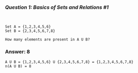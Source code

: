 ### _Question 1: Basics of Sets and Relations #1_

<br>

```
Set A = {1,2,3,4,5,6}
Set B = {2,3,4,5,6,7,8}

How many elements are present in A U B?
```

### Answer: 8

```
A U B = {1,2,3,4,5,6} U {2,3,4,5,6,7,8} = {1,2,3,4,5,6,7,8}
n(A U B) = 8
```
